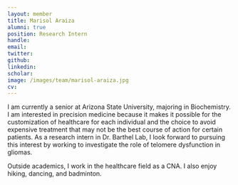 ```yaml
---
layout: member
title: Marisol Araiza
alumni: true
position: Research Intern
handle:
email: 
twitter: 
github: 
linkedin: 
scholar: 
image: /images/team/marisol-araiza.jpg
cv:
---
```


I am currently a senior at Arizona State University, majoring in Biochemistry. I am interested in precision medicine because it makes it possible for the customization of healthcare for each individual and the choice to avoid expensive treatment that may not be the best course of action for certain patients. As a research intern in Dr. Barthel Lab, I look forward to pursuing this interest by working to investigate the role of telomere dysfunction in gliomas. 

Outside academics, I work in the healthcare field as a CNA. I also enjoy hiking, dancing, and badminton.
